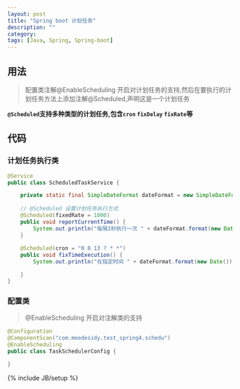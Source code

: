 ```yaml
---
layout: post
title: "Spring boot 计划任务"
description: ""
category: 
tags: [Java, Spring, Spring-boot]
---
```


## 用法

> 配置类注解@EnableScheduling 开启对计划任务的支持,然后在要执行的计划任务方法上添加注解@Scheduled,声明这是一个计划任务

**`@Scheduled`支持多种类型的计划任务,包含`cron` `fixDelay` `fixRate`等**

## 代码

### 计划任务执行类

```java
@Service
public class ScheduledTaskService {

	private static final SimpleDateFormat dateFormat = new SimpleDateFormat("HH:mm:ss");
	
	// @Scheduled 设置计划任务执行方式
	@Scheduled(fixedRate = 1000)
	public void reportCurrentTime() {
		System.out.println("每隔1秒执行一次 " + dateFormat.format(new Date()));
	}
	
	@Scheduled(cron = "0 0 13 ? * *")
	public void fixTimeExecution() {
		System.out.println("在指定时间 " + dateFormat.format(new Date()) + " 执行");

	}
}
```

### 配置类

>  @EnableScheduling 开启对注解类的支持

```java
@Configuration
@ComponentScan("com.meedesidy.test_spring4.schedu")
@EnableScheduling
public class TaskSchedulerConfig {
	
}
```

{% include JB/setup %}
